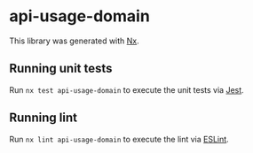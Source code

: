 # api-usage-domain

This library was generated with [Nx](https://nx.dev).

## Running unit tests

Run `nx test api-usage-domain` to execute the unit tests via [Jest](https://jestjs.io).

## Running lint

Run `nx lint api-usage-domain` to execute the lint via [ESLint](https://eslint.org/).
